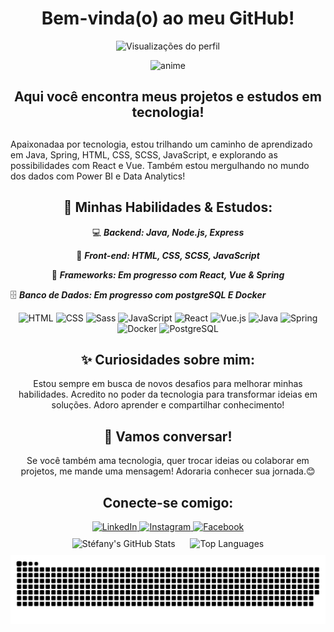 <div align="center">
  <h1>Bem-vinda(o) ao meu GitHub!</h1>
  <div align="center">
  <img src="https://komarev.com/ghpvc/?username=stefanylopes28&color=brightgreen" alt="Visualizações do perfil"/>
</div>

  
  ![anime](https://i.giphy.com/media/O4avgwuWe45os/giphy.gif)


<h2><p>Aqui você encontra meus projetos e estudos em tecnologia!<h2></p>
</div>

Apaixonadaa por tecnologia, estou trilhando um caminho de aprendizado em Java, Spring, HTML, CSS, SCSS, JavaScript, e explorando as possibilidades com React e Vue. Também estou mergulhando no mundo dos dados com Power BI e Data Analytics!

<div align="center">
  <h2><strong>🚀 Minhas Habilidades & Estudos:</strong></h2>

  <p>💻 <em><strong>Backend: Java, Node.js, Express</strong></em></p>

  <p>🎨 <em><strong>Front-end: HTML, CSS, SCSS, JavaScript</strong></em></p>

  <p>🔧 <em><strong>Frameworks: Em progresso com React, Vue & Spring </strong></em></p>
</div>

<p>🗄️ <em><strong>Banco de Dados: Em progresso com postgreSQL E Docker </strong></em></p>
</div>

<div align="center">
  
  <img src="https://cdn.jsdelivr.net/gh/devicons/devicon/icons/html5/html5-original.svg" alt="HTML" width="40" height="40"/>
  <img src="https://cdn.jsdelivr.net/gh/devicons/devicon/icons/css3/css3-original.svg" alt="CSS" width="40" height="40"/>
  <img src="https://cdn.jsdelivr.net/gh/devicons/devicon/icons/sass/sass-original.svg" alt="Sass" width="40" height="40"/>
  <img src="https://cdn.jsdelivr.net/gh/devicons/devicon/icons/javascript/javascript-original.svg" alt="JavaScript" width="40" height="40"/>
  <img src="https://cdn.jsdelivr.net/gh/devicons/devicon/icons/react/react-original.svg" alt="React" width="40" height="40"/>
  <img src="https://cdn.jsdelivr.net/gh/devicons/devicon/icons/vuejs/vuejs-original.svg" alt="Vue.js" width="40" height="40"/>
  <img src="https://cdn.jsdelivr.net/gh/devicons/devicon/icons/java/java-original.svg" alt="Java" width="40" height="40"/>
  <img src="https://cdn.jsdelivr.net/gh/devicons/devicon/icons/spring/spring-original.svg" alt="Spring" width="40" height="40"/>
  <img src="https://cdn.jsdelivr.net/gh/devicons/devicon/icons/docker/docker-original.svg" alt="Docker" width="40" height="40"/>
  <img src="https://cdn.jsdelivr.net/gh/devicons/devicon/icons/postgresql/postgresql-original.svg" alt="PostgreSQL" width="40" height="40"/>
</div>


<div align="center">
<h2><strong>✨ Curiosidades sobre mim:</h2></strong>
Estou sempre em busca de novos desafios para melhorar minhas habilidades.
Acredito no poder da tecnologia para transformar ideias em soluções.
Adoro aprender e compartilhar conhecimento!
</div>

<div align="center">
<h2><strong>💬 Vamos conversar!</h2></strong>
<p>Se você também ama tecnologia, quer trocar ideias ou colaborar em projetos, me mande uma mensagem! Adoraria conhecer sua jornada.😊</p>


## Conecte-se comigo:

<div align="center">
  <a href="https://www.linkedin.com/in/st%C3%A9fany-lopes-27b484293/" target="_blank">
    <img src="https://upload.wikimedia.org/wikipedia/commons/c/ca/LinkedIn_logo_initials.png" alt="LinkedIn" width="40" height="40"/>
  </a>
  <a href="https://www.instagram.com/stefanyherculano/" target="_blank">
    <img src="https://upload.wikimedia.org/wikipedia/commons/a/a5/Instagram_icon.png" alt="Instagram" width="40" height="40"/>
  </a>
  <a href="https://www.facebook.com/profile.php?id=100079969084466&locale=pt_BR" target="_blank">
    <img src="https://upload.wikimedia.org/wikipedia/commons/5/51/Facebook_f_logo_%282019%29.svg" alt="Facebook" width="40" height="40"/>
  </a>
</div>


</div>

<div align="center">
  <img src="https://github-readme-stats.vercel.app/api?username=stefanylopes28&show_icons=true&theme=radical" alt="Stéfany's GitHub Stats" width="290" style="margin: 10px;"/>
  <img src="https://github-readme-stats.vercel.app/api/top-langs/?username=stefanylopes28&layout=compact&theme=radical" alt="Top Languages" width="260" style="margin: 10px;"/>

  
</div>

<div align="center">
  <img src="https://raw.githubusercontent.com/Stefanylopes28/snake-animation/output/github-contribution-grid-snake.svg" alt="Snake Game" />
</div>

